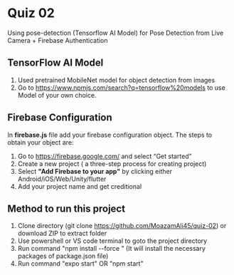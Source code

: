 # Quiz 02

Using pose-detection (Tensorflow AI Model) for Pose Detection from Live Camera + Firebase Authentication

## TensorFlow AI Model

1. Used pretrained MobileNet model for object detection from images
2. Go to https://www.npmjs.com/search?q=tensorflow%20models to use Model of your own choice.

## Firebase Configuration

In **firebase.js** file add your firebase configuration object. The steps to obtain your object are:

1. Go to https://firebase.google.com/ and select “Get started”
2. Create a new project ( a three-step process for creating project)
3. Select **"Add Firebase to your app"** by clicking either Android/iOS/Web/Unity/flutter
4. Add your project name and get creditional

## Method to run this project

1. Clone directory (git clone https://github.com/MoazamAli45/quiz-02) or download ZIP to extract folder
2. Use powershell or VS code terminal to goto the project directory
3. Run command "npm install --force " (It will install the necessary packages of package.json file)
4. Run command "expo start" OR "npm start"
